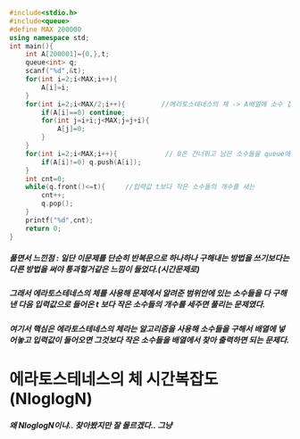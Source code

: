 ```cpp
#include<stdio.h>
#include<queue>
#define MAX 200000
using namespace std;
int main(){
	int A[200001]={0,},t;
	queue<int> q;
	scanf("%d",&t);
	for(int i=2;i<MAX;i++){
		A[i]=i;
	}
	for(int i=2;i<MAX/2;i++){         //에라토스테네스의 체 -> A배열에 소수 집어넣기
		if(A[i]==0) continue;
		for(int j=i+i;j<MAX;j=j+i){
			A[j]=0;
		}
	}
	for(int i=2;i<MAX;i++){            // 0은 건너뛰고 남은 소수들을 queue에 넣는 과정(중간중간에 0을 없에주는 작업)
		if(A[i]!=0) q.push(A[i]);
	}
	int cnt=0;
	while(q.front()<=t){     //입력값 t보다 작은 소수들의 개수를 새는 
		cnt++;
		q.pop();
	}
	printf("%d",cnt);
	return 0;
}
```
##### 풀면서 느낀점 : 일단 이문제를 단순히 반복문으로 하나하나 구해내는 방법을 쓰기보다는 다른 방법을 써야 통과헐거같은 느낌이 들었다.(시간문제로)
##### 그래서 에라토스테네스의 체를 사용해 문제에서 알려준 범위안에 있는 소수들을 다 구해낸 다음 입력값으로 들어온 t 보다 작은 소수들의 개수를 세주면 풀리는 문제였다.
##### 여기서 핵심은 에라토스테네스의 체라는 알고리즘을 사용해 소수들을 구해서 배열에 넣어놓고 입력값이 들어오면 그것보다 작은 소수들을 배열에서 찾아 출력하면 되는 문제다.
# 에라토스테네스의 체 시간복잡도(NloglogN)
##### 왜 NloglogN이냐.. 찾아봤지만 잘 몰르겠다.. 그냥 
